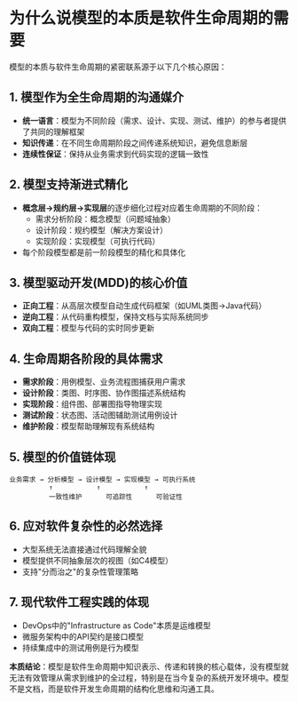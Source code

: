 # 为什么说模型的本质是软件生命周期的需要

模型的本质与软件生命周期的紧密联系源于以下几个核心原因：

## 1. 模型作为全生命周期的沟通媒介
- **统一语言**：模型为不同阶段（需求、设计、实现、测试、维护）的参与者提供了共同的理解框架
- **知识传递**：在不同生命周期阶段之间传递系统知识，避免信息断层
- **连续性保证**：保持从业务需求到代码实现的逻辑一致性

## 2. 模型支持渐进式精化
- **概念层→规约层→实现层**的逐步细化过程对应着生命周期的不同阶段：
  - 需求分析阶段：概念模型（问题域抽象）
  - 设计阶段：规约模型（解决方案设计）
  - 实现阶段：实现模型（可执行代码）
- 每个阶段模型都是前一阶段模型的精化和具体化

## 3. 模型驱动开发(MDD)的核心价值
- **正向工程**：从高层次模型自动生成代码框架（如UML类图→Java代码）
- **逆向工程**：从代码重构模型，保持文档与实际系统同步
- **双向工程**：模型与代码的实时同步更新

## 4. 生命周期各阶段的具体需求
- **需求阶段**：用例模型、业务流程图捕获用户需求
- **设计阶段**：类图、时序图、协作图描述系统结构
- **实现阶段**：组件图、部署图指导物理实现
- **测试阶段**：状态图、活动图辅助测试用例设计
- **维护阶段**：模型帮助理解现有系统结构

## 5. 模型的价值链体现
```
业务需求 → 分析模型 → 设计模型 → 实现模型 → 可执行系统
          ↑           ↑           ↑
          一致性维护      可追踪性      可验证性
```

## 6. 应对软件复杂性的必然选择
- 大型系统无法直接通过代码理解全貌
- 模型提供不同抽象层次的视图（如C4模型）
- 支持"分而治之"的复杂性管理策略

## 7. 现代软件工程实践的体现
- DevOps中的"Infrastructure as Code"本质是运维模型
- 微服务架构中的API契约是接口模型
- 持续集成中的测试用例是行为模型

**本质结论**：模型是软件生命周期中知识表示、传递和转换的核心载体，没有模型就无法有效管理从需求到维护的全过程，特别是在当今复杂的系统开发环境中。模型不是文档，而是软件开发生命周期的结构化思维和沟通工具。